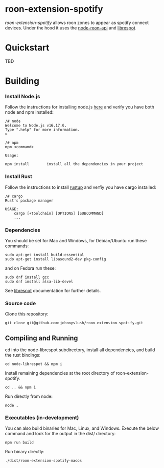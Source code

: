 # roon-extension-spotify 
*roon-extension-spotify* allows roon zones to appear as spotify connect devices. Under the hood it uses the [node-roon-api](https://github.com/RoonLabs/node-roon-api) and [librespot](https://github.com/librespot-org/librespot).
# Quickstart
TBD
# Building
### Install Node.js
Follow the instructions for installing node.js [here](https://nodejs.org/en/download/package-manager/) and verify you have both node and npm installed:
```
/# node
Welcome to Node.js v16.17.0.
Type ".help" for more information.
>
```
```
/# npm
npm <command>

Usage:

npm install        install all the dependencies in your project
```
### Install Rust
Follow the instructions to install [rustup](https://rustup.rs/) and verfiy you have cargo installed:
```
/# cargo
Rust's package manager

USAGE:
    cargo [+toolchain] [OPTIONS] [SUBCOMMAND]
    ...
```
### Dependencies
You should be set for Mac and Windows, for Debian/Ubuntu run these commands:
```
sudo apt-get install build-essential
sudo apt-get install libasound2-dev pkg-config
```
and on Fedora run these:
```
sudo dnf install gcc
sudo dnf install alsa-lib-devel
```
See [librespot](https://github.com/librespot-org/librespot/blob/master/COMPILING.md) documentation for further details.

### Source code
Clone this repository:
```
git clone git@github.com:johnnyslush/roon-extension-spotify.git
```
## Compiling and Running
cd into the node-librespot subdirectory, install all dependencies, and build the rust bindings:
```
cd node-librespot && npm i
```
Install remaining dependencies at the root directory of roon-extension-spotify:
```
cd .. && npm i
```
Run directly from node:
```
node .
```
### Executables (in-development)
You can also build binaries for Mac, Linux, and Windows. Execute the below command and look for the output in the dist/ directory:
```
npm run build
```
Run binary directly:
```
./dist/roon-extension-spotify-macos
```

